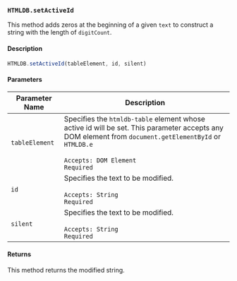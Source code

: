 ### `HTMLDB.setActiveId`

This method adds zeros at the beginning of a given `text` to construct a string with the length of `digitCount`.

#### Description

```javascript
HTMLDB.setActiveId(tableElement, id, silent)
```

#### Parameters

| Parameter Name             | Description                               |
| -------------------------- | ----------------------------------------- |
| `tableElement` | Specifies the `htmldb-table` element whose active id will be set. This parameter accepts any DOM element from `document.getElementById` or `HTMLDB.e`<br><br>`Accepts: DOM Element`<br>`Required` |
| `id` | Specifies the text to be modified.<br><br>`Accepts: String`<br>`Required` |
| `silent` | Specifies the text to be modified.<br><br>`Accepts: String`<br>`Required` |

#### Returns

This method returns the modified string.